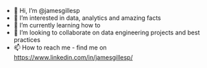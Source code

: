 - 👋 Hi, I’m @jamesgillesp
- 👀 I’m interested in data, analytics and amazing facts
- 🌱 I’m currently learning how to 
- 💞️ I’m looking to collaborate on data engineering projects and best practices
- 📫 How to reach me - find me on https://www.linkedin.com/in/jamesgillesp/
